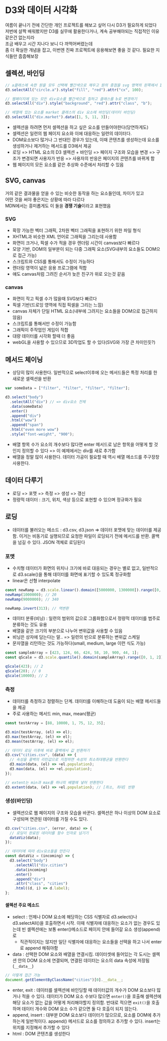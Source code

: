 # D3와 데이터 시각화

여름이 끝나기 전에 간단한 개인 프로젝트를 해보고 싶어 다시 D3가 필요하게 되었다  
저번에 살짝 배워봤지만 D3를 실무에 활용한다거나, 계속 공부해야되는 직접적인 이유 같은건 없는지라  
조금 배우고 시간 지나다 보니 다 까먹어버렸는데  
좀 더 확실한 개념을 잡고, 이번엔 진짜 프로젝트에 응용해보면 좋을 것 같다. 필요한 지식들만 줍줍해보장

## 셀렉션, 바인딩

```js
// a클래스에 속한 원을 모두 선택해 빨간색으로 채우고 원의 중점을 svg 영역의 왼쪽에서 100px 떨어진 곳에 위치시키기
d3.selectAll("circle.a").style("fill", "red").attr("cx", 100);

// 웹페이지에 있는 모든 div요소를 빨간색으로 칠하고 클래스를 b로 변경하기
d3.selectAll("div").style("background", "red").attr("class", "b");

// 배열에 있는 요소를 market 클래스의 div 요소에 바인딩(데이터 바인딩)
d3.selectAll("div.market").data([1, 5, 11, 3]);
```

- 셀렉션을 하려면 먼저 셀렉션을 하고 싶은 요소를 만들어야한다(당연하게도)
- 셀렉션은 일련의 웹 페이지 요소와 이에 대응하는 일련의 데이터다.
- DOM요소보다 많거나 그 반대인 경우가 있는데, 이때 콘텐츠를 생성하는데 요소를 생성하거나 제거하는 메서드를 D3에서 제공
- 로딩 => HTML 요소의 D3 셀렉션 + 바인딩 => 페이지 구조와 모습을 변경 => 구조가 변경되면 사용자가 반응 => 사용자의 반응은 페이지의 콘텐츠를 바뀌게 함
- 웹 페이지의 모든 요소를 같은 추상화 수준에서 처리할 수 있음

## SVG, canvas

거의 같은 결과물을 얻을 수 있는 비슷한 동작을 하는 요소들인데, 차이가 있고  
어떤 것을 써야 좋은지는 상황에 따라 다르다  
MDN에서는 흥미롭게도 이 둘을 **경쟁 기술**이라고 표현했음

### SVG

- 확장 가능한 벡터 그래픽, 2차원 벡터 그래픽을 표현하기 위한 파일 형식
- XHTML과 비슷한 XML 언어로 그래픽을 그리는데 사용함
- 화면이 크거나, 픽셀 수가 적을 경우 렌더링 시간이 canvas보다 빠르다
- 모양 기반, DOM의 일부분이 되는 다중 그래픽 요소(SVG내부의 요소들도 DOM으로 접근 가능)
- 스크립트와 CSS를 통해서도 수정이 가능하다
- 렌더링 영역이 넓은 응용 프로그램에 적합
- 얘도 canvas처럼 그려진 순서가 늦은 친구가 위로 오는것 같음

### canvas

- 화면이 작고 픽셀 수가 많을때 SVG보다 빠르다
- 픽셀 기반(드로잉 영역에 직접 픽셀을 그리는 느낌)
- canvas 자체가 단일 HTML 요소(내부에 그려지는 요소들을 DOM으로 접근하지 않음)
- 스크립트를 통해서만 수정이 가능함
- 그래픽이 주작업인 게임이 적합
- 대량 데이터를 시각화 할때 더 좋음
- webGL을 사용할 수 있으므로 3D작업도 할 수 있다(SVG와 가장 큰 차이인듯?)

## 메서드 체이닝

- 상당히 많이 사용한다. 일반적으로 select이후에 오는 메서드들은 특정 처리를 한 새로운 셀렉션을 반환

```js
var someData = ["filter", "filter", "filter", "filter"];

d3.select("body")
  .selectAll("div") // => div요소 전체
  .data(someData)
  .enter()
  .append("div")
  .html("wow")
  .append("span")
  .html("even more wow")
  .style("font-weight", "900");
```

- 배열 항목 수가 요소의 개수보다 많다면 enter 메서드로 남은 항목을 어떻게 할 것인지 정의할 수 있다 => 이 예제에서는 div를 새로 추가함
- 배열을 정말 많이 사용한다. 데이터 가공이 필요할 때 역시 배열 메소드를 주구장창 사용한다.

## 데이터 다루기

- 로딩 => 포맷 => 측정 => 생성 => 갱신
- 정량적 데이터 : 크기, 위치, 색상 등으로 표현할 수 있으며 정규화가 필요

## 로딩

- 데이터를 불러오는 메소드 : d3.csv, d3.json => 데이터 포맷에 맞는 데이터를 제공함. 이거는 비동기로 실행되므로 요청한 파일이 로딩되기 전에 메서드를 반환. 콜백을 넘길 수 있다. JSON 객체로 로딩된다

### 포맷

- 수치형 데이터가 화면의 위치나 크기에 바로 대응되는 경우는 별로 없고, 일반적으로 d3.scale()을 통해 데이터를 화면에 표기할 수 있도록 정규화함
- linear은 선형 interpolate

```js
const newRamp = d3.scale.linear().domain([5000000, 1300000]).range([0, 500]);
newRamp(1000000); // 20
newRamp(9000000); // 340

newRamp.invert(313); // 역변환
```

- 데이터 분류(비닝) : 일련의 범위의 값으로 그룹화함으로서 정량적 데이터를 범주로 분류하는 것도 유용
- 배열을 같은 크기의 부분으로 나누어 변위값을 사용할 수 있음
- 비닝은 상자에 담는다는 말.. => 일련의 빈으로 분류하는 변위값 스케일
- 문자열을 리턴하는 것도 가능하다(small, medium, large 이런 식도 가능)

```js
const sampleArray = [423, 124, 66, 424, 58, 10, 900, 44, 1];
const qScale = d3.scale.quantile().domain(sampleArray).range([0, 1, 2]);

qScale(423); // 2
qScale(20); // 0
qScale(10000); // 2
```

### 측정

- 데이터를 측정하고 정렬하는 단계. 데이터를 이해하는데 도움이 되는 배열 메서드들을 제공
- 주로 사용하는 메서드 min, max, mean(평균)

```js
const testArray = [88, 10000, 1, 75, 12, 35];

d3.min(testArray, (el) => el);
d3.max(testArray, (el) => el);
d3.mean(testArray, (el) => el);

// 데이터 로딩 이후에 바로 콜백에서 값 반환하기
d3.csv("cities.csv", (data) => {
  // 속성을 콜백의 리턴값으로 지정하면 속성의 최소최대평균을 반환한다
  d3.main(data, (el) => +el.population);
  d3.max(data, (el) => +el.population);
});

// extent는 min과 max를 하나의 배열에 넣어 반환한다
d3.extent(data, (el) => +el.population); // [최소, 최대] 반환
```

### 생성(바인딩)

- 셀렉션으로 웹 페이지의 구조와 모습을 바꾼다. 셀렉션은 하나 이상의 DOM 요소로 구성되며 연관된 데이터를 가질 수도 있다.

```js
d3.csv("cities.csv", (error, data) => {
  // 로딩이 완료된 데이터를 함수 인자로 넘기기
  dataViz(data);
});

// 데이터에 따라 div요소들을 만든다
const dataViz = (incoming) => {
  d3.select("body")
    .selectAll("div.cities")
    .data(incoming)
    .enter()
    .append("div")
    .attr("class", "cities")
    .html((d, i) => d.label);
};
```

#### 셀렉션 주요 메소드

- select : 언제나 DOM 요소에 해당하는 CSS 식별자로 d3.select()나 d3.selectAll()을 호출하면서 시작. 이때 식별자에 대응하는 요소가 없는 경우도 있는데 빈 셀렉션에는 보통 enter()메소드로 페이지 안에 들어갈 요소 생성(append)로
  - 직관적이지는 않지만 일단 식별자에 대응하는 요소들을 선택을 하고 나서 enter로 append 해줘야함
- data : 선택한 DOM 요소와 배열을 연결시킴. 데이터셋에 들어있는 각 도시는 셀렉션 안의 DOM 요소에 연결되며, 연결된 데이터는 요소의 data 속성에 저장됨(`__data__`)

```js
// 이렇게 접근 가능
document.getElementByClassName("cities")[0].__data__;
```

- enter, exit : 데이터를 셀렉션에 바인딩할 때 데이터값의 개수가 DOM 요소보다 많거나 적을 수 있다. 데이터가 DOM 요소 수보다 많으면 `enter()`을 호출해 셀렉션에 해당 요소가 없는 값을 어떻게 처리해야할지 정의함. 반대로 적으면 `exit()`을 호출하며 데이터 개수와 DOM 요소 수가 같으면 둘 다 호출이 되지 않는다.
- append, insert : 대부분 DOM 요소보다 데이터가 많으므로, 요소를 DOM에 추가하는게 일반적이다. append() 메서드로 요소를 정의하고 추가할 수 있다. insert는 위치를 지정해서 추가할 수 있다
- html : DOM 콘텐츠를 생성한다
